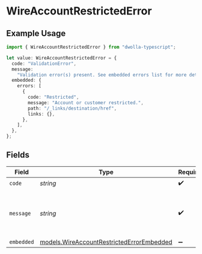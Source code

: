# WireAccountRestrictedError

## Example Usage

```typescript
import { WireAccountRestrictedError } from "dwolla-typescript";

let value: WireAccountRestrictedError = {
  code: "ValidationError",
  message:
    "Validation error(s) present. See embedded errors list for more details.",
  embedded: {
    errors: [
      {
        code: "Restricted",
        message: "Account or customer restricted.",
        path: "/_links/destination/href",
        links: {},
      },
    ],
  },
};
```

## Fields

| Field                                                                                        | Type                                                                                         | Required                                                                                     | Description                                                                                  | Example                                                                                      |
| -------------------------------------------------------------------------------------------- | -------------------------------------------------------------------------------------------- | -------------------------------------------------------------------------------------------- | -------------------------------------------------------------------------------------------- | -------------------------------------------------------------------------------------------- |
| `code`                                                                                       | *string*                                                                                     | :heavy_check_mark:                                                                           | N/A                                                                                          | ValidationError                                                                              |
| `message`                                                                                    | *string*                                                                                     | :heavy_check_mark:                                                                           | N/A                                                                                          | Validation error(s) present. See embedded errors list for more details.                      |
| `embedded`                                                                                   | [models.WireAccountRestrictedErrorEmbedded](../models/wireaccountrestrictederrorembedded.md) | :heavy_minus_sign:                                                                           | N/A                                                                                          |                                                                                              |